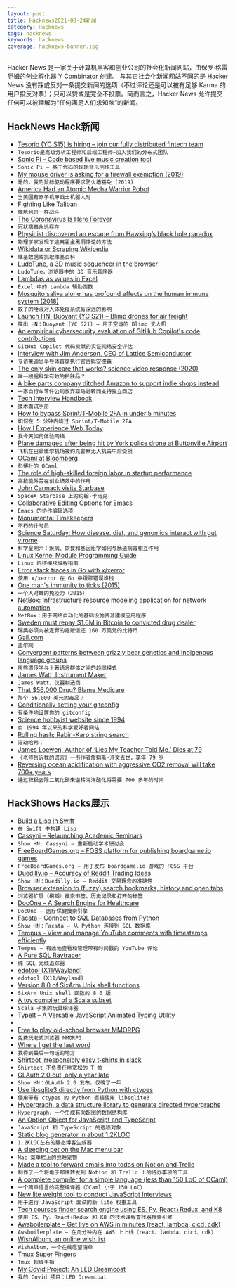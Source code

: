 ```yaml
---
layout: post
title: Hacknews2021-08-24新闻
category: Hacknews
tags: hacknews
keywords: hacknews
coverage: hacknews-banner.jpg
---
```


Hacker News 是一家关于计算机黑客和创业公司的社会化新闻网站，由保罗·格雷厄姆的创业孵化器 Y Combinator 创建。
与其它社会化新闻网站不同的是 Hacker News 没有踩或反对一条提交新闻的选项（不过评论还是可以被有足够 Karma 的用户投反对票）；只可以赞或是完全不投票。简而言之，Hacker News 允许提交任何可以被理解为“任何满足人们求知欲”的新闻。

## HackNews Hack新闻


- [Tesorio (YC S15) is hiring – join our fully distributed fintech team](https://www.tesorio.com/careers#job-openings)
- `Tesorio是高级分析工程师和后端工程师–加入我们的分布式团队`
- [Sonic Pi – Code based live music creation tool](https://github.com/sonic-pi-net/sonic-pi)
- `Sonic Pi – 基于代码的现场音乐创作工具`
- [My mouse driver is asking for a firewall exemption (2019)](https://twitter.com/Foone/status/1146135405793669121)
- `是的，我的鼠标驱动程序要求防火墙豁免 (2019)`
- [America Had an Atomic Mecha Warrior Robot](https://orangebeanindiana.com/2021/04/09/once-upon-a-time-america-had-an-atomic-mecha-warrior-robot/)
- `当美国有原子机甲战士机器人时`
- [Fighting Like Taliban](https://scholars-stage.org/fighting-like-taliban/)
- `像塔利班一样战斗`
- [The Coronavirus Is Here Forever](https://www.theatlantic.com/science/archive/2021/08/how-we-live-coronavirus-forever/619783/)
- `冠状病毒永远存在`
- [Physicist discovered an escape from Hawking’s black hole paradox](https://www.quantamagazine.org/this-physicist-discovered-an-escape-from-hawkings-black-hole-paradox-20210823/)
- `物理学家发现了逃离霍金黑洞悖论的方法`
- [Wikidata or Scraping Wikipedia](http://simia.net/wiki/Wikidata_or_scraping_Wikipedia)
- `维基数据或抓取维基百科`
- [LudoTune, a 3D music sequencer in the browser](https://ludotune.com/)
- `LudoTune，浏览器中的 3D 音乐音序器`
- [Lambdas as values in Excel](https://techcommunity.microsoft.com/t5/excel-blog/announcing-lambda-helper-functions-lambdas-as-arguments-and-more/ba-p/2576648)
- `Excel 中的 Lambda 辅助函数`
- [Mosquito saliva alone has profound effects on the human immune system (2018)](https://journals.plos.org/plosntds/article?id=10.1371/journal.pntd.0006439)
- `蚊子的唾液对人体免疫系统有深远的影响`
- [Launch HN: Buoyant (YC S21) – Blimp drones for air freight](item?id=28278515)
- `推出 HN：Buoyant (YC S21) – 用于空运的 Blimp 无人机`
- [An empirical cybersecurity evaluation of GitHub Copilot's code contributions](https://arxiv.org/abs/2108.09293)
- `GitHub Copilot 代码贡献的实证网络安全评估`
- [Interview with Jim Anderson, CEO of Lattice Semiconductor](https://www.anandtech.com/show/16879/an-anandtech-interview-with-jim-anderson-ceo-of-lattice-semiconductor)
- `专访莱迪思半导体首席执行官吉姆安德森`
- [The only skin care that works? science video response (2020)](https://labmuffin.com/the-only-skincare-that-works-according-to-science-asap-science-video-response/)
- `唯一根据科学有效的护肤品？`
- [A bike parts company ditched Amazon to support indie shops instead](https://www.theverge.com/22618306/pacific-northwest-components-bike-company-quit-amazon-support-indie-shops)
- `一家自行车零件公司放弃亚马逊转而支持独立商店`
- [Tech Interview Handbook](https://techinterviewhandbook.org/)
- `技术面试手册`
- [How to bypass Sprint/T-Mobile 2FA in under 5 minutes](https://www.reddit.com/r/hacking/comments/kpeuj2/how_to_bypass_sprinttmobile_2fa_in_under_5_minutes/)
- `如何在 5 分钟内绕过 Sprint/T-Mobile 2FA`
- [How I Experience Web Today](https://how-i-experience-web-today.com/)
- `我今天如何体验网络`
- [Plane damaged after being hit by York police drone at Buttonville Airport](https://toronto.ctvnews.ca/plane-damaged-after-being-hit-by-york-police-drone-at-buttonville-airport-1.5554617)
- `飞机在巴顿维尔机场被约克警察无人机击中后受损`
- [OCaml at Bloomberg](https://twitter.com/adolfont/status/1429759258942377999)
- `彭博社的 OCaml`
- [The role of high-skilled foreign labor in startup performance](https://papers.ssrn.com/sol3/papers.cfm?abstract_id=3459001)
- `高技能外劳在创业绩效中的作用`
- [John Carmack visits Starbase](https://twitter.com/ID_AA_Carmack/status/1429907886159941638)
- `SpaceX Starbase 上的约翰·卡马克`
- [Collaborative Editing Options for Emacs](https://www.emacswiki.org/emacs/CollaborativeEditing)
- `Emacs 的协作编辑选项`
- [Monumental Timekeepers](https://www.laphamsquarterly.org/roundtable/monumental-timekeepers)
- `不朽的计时员`
- [Science Saturday: How disease, diet, and genomics interact with gut virome](https://newsnetwork.mayoclinic.org/discussion/science-saturday-how-disease-diet-and-genomics-interact-with-gut-virome/)
- `科学星期六：疾病、饮食和基因组学如何与肠道病毒相互作用`
- [Linux Kernel Module Programming Guide](https://sysprog21.github.io/lkmpg/)
- `Linux 内核模块编程指南`
- [Error stack traces in Go with x/xerror](https://brandur.org/fragments/go-xerror)
- `使用 x/xerror 在 Go 中跟踪错误堆栈`
- [One man's immunity to ticks (2015)](https://www.caryinstitute.org/news-insights/media-coverage/how-one-local-mans-immunity-ticks-could-save-us-all)
- `一个人对蜱的免疫力（2015）`
- [NetBox: Infrastructure resource modeling application for network automation](https://netbox.readthedocs.io/en/stable/)
- `NetBox：用于网络自动化的基础设施资源建模应用程序`
- [Sweden must repay $1.6M in Bitcoin to convicted drug dealer](https://nypost.com/2021/08/23/sweden-must-repay-1-6m-in-bitcoin-to-convicted-drug-dealer/)
- `瑞典必须向被定罪的毒贩偿还 160 万美元的比特币`
- [Gail.com](https://gail.com)
- `盖尔网`
- [Convergent patterns between grizzly bear genetics and Indigenous language groups](https://www.ecologyandsociety.org/vol26/iss3/art7/)
- `灰熊遗传学与土著语言群体之间的趋同模式`
- [James Watt, Instrument Maker](https://technicshistory.com/2021/08/22/james-watt-instrument-maker/)
- `James Watt，仪器制造商`
- [That $56,000 Drug? Blame Medicare](https://www.nytimes.com/2021/08/20/business/drug-cost-medicare-alzheimers.html)
- `那个 56,000 美元的毒品？`
- [Conditionally setting your gitconfig](https://utf9k.net/blog/conditional-gitconfig/)
- `有条件地设置你的 gitconfig`
- [Science hobbyist website since 1994](http://amasci.com/)
- `自 1994 年以来的科学爱好者网站`
- [Rolling hash; Rabin-Karp string search](https://yurichev.com/news/20210205_rolling_hash/)
- `滚动哈希； `
- [James Loewen, Author of ‘Lies My Teacher Told Me,’ Dies at 79](https://www.npr.org/2021/08/23/1030442282/james-loewen-author-of-lies-my-teacher-told-me-dies-at-79)
- `《老师告诉我的谎言》一书作者詹姆斯·洛文去世，享年 79 岁`
- [Reversing ocean acidification with aggressive CO2 removal will take 700+ years](https://www.ibtimes.co.uk/reversing-ocean-acidification-aggressive-co2-removal-will-take-more-700-years-1513897)
- `通过积极去除二氧化碳来逆转海洋酸化将需要 700 多年的时间`


## HackShows Hacks展示

- [ Build a Lisp in Swift](https://github.com/codr7/swifties-repl)
- `在 Swift 中构建 Lisp`
- [ Cassyni – Relaunching Academic Seminars](item?id=28246837)
- `Show HN: Cassyni – 重新启动学术研讨会`
- [ FreeBoardGames.org – FOSS platform for publishing boardgame.io games](item?id=28249468)
- `FreeBoardGames.org – 用于发布 boardgame.io 游戏的 FOSS 平台`
- [ Duedilly.io – Accuracy of Reddit Trading Ideas](http://duedilly.io/)
- `Show HN：Duedilly.io – Reddit 交易理念的准确性`
- [ Browser extension to (fuzzy) search bookmarks, history and open tabs](https://github.com/Fannon/search-bookmarks-history-and-tabs)
- `浏览器扩展（模糊）搜索书签、历史记录和打开的标签`
- [ DocOne – A Search Engine for Healthcare](https://docone.io)
- `DocOne – 医疗保健搜索引擎`
- [ Facata – Connect to SQL Databases from Python](https://github.com/tlocke/facata/)
- `Show HN：Facata – 从 Python 连接到 SQL 数据库`
- [ Tempus – View and manage YouTube comments with timestamps efficiently](item?id=28250898)
- `Tempus – 有效地查看和管理带有时间戳的 YouTube 评论`
- [ A Pure SQL Raytracer](https://github.com/chunky/sqlraytracer)
- `纯 SQL 光线追踪器`
- [ edotool (X11/Wayland)](item?id=28260008)
- `edotool (X11/Wayland)`
- [ Version 8.0 of SixArm Unix shell functions](https://github.com/sixarm/sixarm-unix-shell-functions)
- `SixArm Unix shell 函数的 8.0 版`
- [ A toy compiler of a Scala subset](https://mykolav.github.io/coollang-2020-fs/)
- `Scala 子集的玩具编译器`
- [ TypeIt – A Versatile JavaScript Animated Typing Utility](https://typeitjs.com)
- `一`
- [ Free to play old-school browser MMORPG](https://data.mo.ee/loader.html)
- `免费玩老式浏览器 MMORPG`
- [ Where I get the last word](https://nehachat.vercel.app/View)
- `我得到最后一句话的地方`
- [ Shirtbot irresponsibly easy t-shirts in slack](https://www.staycaffeinated.com/shirtbot/)
- `Shirtbot 不负责任地宽松的 T 恤`
- [ GLAuth 2.0 out, only a year late](https://glauth.github.io/)
- `Show HN：GLAuth 2.0 发布，仅晚了一年`
- [ Use libsqlite3 directly from Python with ctypes](https://gist.github.com/michalc/a3147997e21665896836e0f4157975cb)
- `使用带有 ctypes 的 Python 直接使用 libsqlite3`
- [ Hypergraph, a data structure library to generate directed hypergraphs](https://github.com/yamafaktory/hypergraph)
- `Hypergraph，一个生成有向超图的数据结构库`
- [ An Option Object for JavaScript and TypeScript](https://www.github.com/sbernheim4/excoptional)
- `JavaScript 和 TypeScript 的选项对象`
- [ Static blog generator in about 1.2KLOC](http://johnbokma.com/articles/tumblelog/)
- `1.2KLOC左右的静态博客生成器`
- [ A sleeping pet on the Mac menu bar](https://apps.apple.com/jp/app/petbar-a-pet-on-your-menu-bar/id1580266242?l=en&mt=12)
- `Mac 菜单栏上的熟睡宠物`
- [ Made a tool to forward emails into todos on Notion and Trello](https://Hitsnag.com)
- `制作了一个将电子邮件转发到 Notion 和 Trello 上的待办事项的工具`
- [ A complete compiler for a simple language (less than 150 LoC of OCaml)](https://gist.github.com/p4bl0-/9f4e950e6c06fbba7e168097d89b0e46)
- `一个简单语言的完整编译器（OCaml 小于 150 LoC）`
- [ New lite weight tool to conduct JavaScript Interviews](https://jsarena.dev)
- `用于进行 JavaScript 面试的新 lite 权重工具`
- [ Tech courses finder search engine using ES, Py, React+Redux, and K8](https://github.com/dineshsonachalam/tech-courses-search-engine)
- `使用 ES、Py、React+Redux 和 K8 的技术课程查找器搜索引擎`
- [ Awsboilerplate – Get live on AWS in minutes (react, lambda, cicd, cdk)](https://github.com/geod/awsboilerplate)
- `Awsboilerplate – 在几分钟内在 AWS 上上线（react、lambda、cicd、cdk）`
- [ WishAlbum, an online wish list](https://wishalbum.com)
- `WishAlbum，一个在线愿望清单`
- [ Tmux Super Fingers](https://github.com/artemave/tmux_super_fingers)
- `Tmux 超级手指`
- [ My Covid Project: An LED Dreamcoat](https://www.youtube.com/watch?v=ZWzdUJsAMa4)
- `我的 Covid 项目：LED Dreamcoat`

